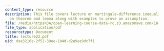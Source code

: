 ```yaml
---
content_type: resource
description: This file covers lecture on martingale-difference inequalities, based
  on theorem and lemma along with examples to prove an assumption.
file: /media/https%3A/open-learning-course-data-rc.s3.amazonaws.com/18-465-topics-in-statistics-statistical-learning-theory-spring-2007/daa3216e2f5239ee104dd2a9ee9dc7f1_lecture22.pdf
file_type: application/pdf
resourcetype: Document
title: lecture22.pdf
uid: daa3216e-2f52-39ee-104d-d2a9ee9dc7f1
---
```

